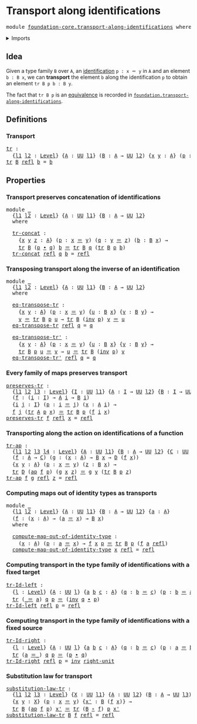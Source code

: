 # Transport along identifications

<pre class="Agda"><a id="44" class="Keyword">module</a> <a id="51" href="foundation-core.transport-along-identifications.html" class="Module">foundation-core.transport-along-identifications</a> <a id="99" class="Keyword">where</a>
</pre>
<details><summary>Imports</summary>

<pre class="Agda"><a id="155" class="Keyword">open</a> <a id="160" class="Keyword">import</a> <a id="167" href="foundation.action-on-identifications-functions.html" class="Module">foundation.action-on-identifications-functions</a>
<a id="214" class="Keyword">open</a> <a id="219" class="Keyword">import</a> <a id="226" href="foundation.universe-levels.html" class="Module">foundation.universe-levels</a>

<a id="254" class="Keyword">open</a> <a id="259" class="Keyword">import</a> <a id="266" href="foundation-core.function-types.html" class="Module">foundation-core.function-types</a>
<a id="297" class="Keyword">open</a> <a id="302" class="Keyword">import</a> <a id="309" href="foundation-core.identity-types.html" class="Module">foundation-core.identity-types</a>
</pre>
</details>

## Idea

Given a type family `B` over `A`, an
[identification](foundation-core.identity-types.md) `p : x ＝ y` in `A` and an
element `b : B x`, we can **transport** the element `b` along the identification
`p` to obtain an element `tr B p b : B y`.

The fact that `tr B p` is an [equivalence](foundation-core.equivalences.md) is
recorded in
[`foundation.transport-along-identifications`](foundation.transport-along-identifications.md).

## Definitions

### Transport

<pre class="Agda"><a id="tr"></a><a id="832" href="foundation-core.transport-along-identifications.html#832" class="Function">tr</a> <a id="835" class="Symbol">:</a>
  <a id="839" class="Symbol">{</a><a id="840" href="foundation-core.transport-along-identifications.html#840" class="Bound">l1</a> <a id="843" href="foundation-core.transport-along-identifications.html#843" class="Bound">l2</a> <a id="846" class="Symbol">:</a> <a id="848" href="Agda.Primitive.html#742" class="Postulate">Level</a><a id="853" class="Symbol">}</a> <a id="855" class="Symbol">{</a><a id="856" href="foundation-core.transport-along-identifications.html#856" class="Bound">A</a> <a id="858" class="Symbol">:</a> <a id="860" href="Agda.Primitive.html#388" class="Primitive">UU</a> <a id="863" href="foundation-core.transport-along-identifications.html#840" class="Bound">l1</a><a id="865" class="Symbol">}</a> <a id="867" class="Symbol">(</a><a id="868" href="foundation-core.transport-along-identifications.html#868" class="Bound">B</a> <a id="870" class="Symbol">:</a> <a id="872" href="foundation-core.transport-along-identifications.html#856" class="Bound">A</a> <a id="874" class="Symbol">→</a> <a id="876" href="Agda.Primitive.html#388" class="Primitive">UU</a> <a id="879" href="foundation-core.transport-along-identifications.html#843" class="Bound">l2</a><a id="881" class="Symbol">)</a> <a id="883" class="Symbol">{</a><a id="884" href="foundation-core.transport-along-identifications.html#884" class="Bound">x</a> <a id="886" href="foundation-core.transport-along-identifications.html#886" class="Bound">y</a> <a id="888" class="Symbol">:</a> <a id="890" href="foundation-core.transport-along-identifications.html#856" class="Bound">A</a><a id="891" class="Symbol">}</a> <a id="893" class="Symbol">(</a><a id="894" href="foundation-core.transport-along-identifications.html#894" class="Bound">p</a> <a id="896" class="Symbol">:</a> <a id="898" href="foundation-core.transport-along-identifications.html#884" class="Bound">x</a> <a id="900" href="foundation-core.identity-types.html#2713" class="Function Operator">＝</a> <a id="902" href="foundation-core.transport-along-identifications.html#886" class="Bound">y</a><a id="903" class="Symbol">)</a> <a id="905" class="Symbol">→</a> <a id="907" href="foundation-core.transport-along-identifications.html#868" class="Bound">B</a> <a id="909" href="foundation-core.transport-along-identifications.html#884" class="Bound">x</a> <a id="911" class="Symbol">→</a> <a id="913" href="foundation-core.transport-along-identifications.html#868" class="Bound">B</a> <a id="915" href="foundation-core.transport-along-identifications.html#886" class="Bound">y</a>
<a id="917" href="foundation-core.transport-along-identifications.html#832" class="Function">tr</a> <a id="920" href="foundation-core.transport-along-identifications.html#920" class="Bound">B</a> <a id="922" href="foundation-core.identity-types.html#2682" class="InductiveConstructor">refl</a> <a id="927" href="foundation-core.transport-along-identifications.html#927" class="Bound">b</a> <a id="929" class="Symbol">=</a> <a id="931" href="foundation-core.transport-along-identifications.html#927" class="Bound">b</a>
</pre>
## Properties

### Transport preserves concatenation of identifications

<pre class="Agda"><a id="1019" class="Keyword">module</a> <a id="1026" href="foundation-core.transport-along-identifications.html#1026" class="Module">_</a>
  <a id="1030" class="Symbol">{</a><a id="1031" href="foundation-core.transport-along-identifications.html#1031" class="Bound">l1</a> <a id="1034" href="foundation-core.transport-along-identifications.html#1034" class="Bound">l2</a> <a id="1037" class="Symbol">:</a> <a id="1039" href="Agda.Primitive.html#742" class="Postulate">Level</a><a id="1044" class="Symbol">}</a> <a id="1046" class="Symbol">{</a><a id="1047" href="foundation-core.transport-along-identifications.html#1047" class="Bound">A</a> <a id="1049" class="Symbol">:</a> <a id="1051" href="Agda.Primitive.html#388" class="Primitive">UU</a> <a id="1054" href="foundation-core.transport-along-identifications.html#1031" class="Bound">l1</a><a id="1056" class="Symbol">}</a> <a id="1058" class="Symbol">{</a><a id="1059" href="foundation-core.transport-along-identifications.html#1059" class="Bound">B</a> <a id="1061" class="Symbol">:</a> <a id="1063" href="foundation-core.transport-along-identifications.html#1047" class="Bound">A</a> <a id="1065" class="Symbol">→</a> <a id="1067" href="Agda.Primitive.html#388" class="Primitive">UU</a> <a id="1070" href="foundation-core.transport-along-identifications.html#1034" class="Bound">l2</a><a id="1072" class="Symbol">}</a>
  <a id="1076" class="Keyword">where</a>

  <a id="1085" href="foundation-core.transport-along-identifications.html#1085" class="Function">tr-concat</a> <a id="1095" class="Symbol">:</a>
    <a id="1101" class="Symbol">{</a><a id="1102" href="foundation-core.transport-along-identifications.html#1102" class="Bound">x</a> <a id="1104" href="foundation-core.transport-along-identifications.html#1104" class="Bound">y</a> <a id="1106" href="foundation-core.transport-along-identifications.html#1106" class="Bound">z</a> <a id="1108" class="Symbol">:</a> <a id="1110" href="foundation-core.transport-along-identifications.html#1047" class="Bound">A</a><a id="1111" class="Symbol">}</a> <a id="1113" class="Symbol">(</a><a id="1114" href="foundation-core.transport-along-identifications.html#1114" class="Bound">p</a> <a id="1116" class="Symbol">:</a> <a id="1118" href="foundation-core.transport-along-identifications.html#1102" class="Bound">x</a> <a id="1120" href="foundation-core.identity-types.html#2713" class="Function Operator">＝</a> <a id="1122" href="foundation-core.transport-along-identifications.html#1104" class="Bound">y</a><a id="1123" class="Symbol">)</a> <a id="1125" class="Symbol">(</a><a id="1126" href="foundation-core.transport-along-identifications.html#1126" class="Bound">q</a> <a id="1128" class="Symbol">:</a> <a id="1130" href="foundation-core.transport-along-identifications.html#1104" class="Bound">y</a> <a id="1132" href="foundation-core.identity-types.html#2713" class="Function Operator">＝</a> <a id="1134" href="foundation-core.transport-along-identifications.html#1106" class="Bound">z</a><a id="1135" class="Symbol">)</a> <a id="1137" class="Symbol">(</a><a id="1138" href="foundation-core.transport-along-identifications.html#1138" class="Bound">b</a> <a id="1140" class="Symbol">:</a> <a id="1142" href="foundation-core.transport-along-identifications.html#1059" class="Bound">B</a> <a id="1144" href="foundation-core.transport-along-identifications.html#1102" class="Bound">x</a><a id="1145" class="Symbol">)</a> <a id="1147" class="Symbol">→</a>
    <a id="1153" href="foundation-core.transport-along-identifications.html#832" class="Function">tr</a> <a id="1156" href="foundation-core.transport-along-identifications.html#1059" class="Bound">B</a> <a id="1158" class="Symbol">(</a><a id="1159" href="foundation-core.transport-along-identifications.html#1114" class="Bound">p</a> <a id="1161" href="foundation-core.identity-types.html#5864" class="Function Operator">∙</a> <a id="1163" href="foundation-core.transport-along-identifications.html#1126" class="Bound">q</a><a id="1164" class="Symbol">)</a> <a id="1166" href="foundation-core.transport-along-identifications.html#1138" class="Bound">b</a> <a id="1168" href="foundation-core.identity-types.html#2713" class="Function Operator">＝</a> <a id="1170" href="foundation-core.transport-along-identifications.html#832" class="Function">tr</a> <a id="1173" href="foundation-core.transport-along-identifications.html#1059" class="Bound">B</a> <a id="1175" href="foundation-core.transport-along-identifications.html#1126" class="Bound">q</a> <a id="1177" class="Symbol">(</a><a id="1178" href="foundation-core.transport-along-identifications.html#832" class="Function">tr</a> <a id="1181" href="foundation-core.transport-along-identifications.html#1059" class="Bound">B</a> <a id="1183" href="foundation-core.transport-along-identifications.html#1114" class="Bound">p</a> <a id="1185" href="foundation-core.transport-along-identifications.html#1138" class="Bound">b</a><a id="1186" class="Symbol">)</a>
  <a id="1190" href="foundation-core.transport-along-identifications.html#1085" class="Function">tr-concat</a> <a id="1200" href="foundation-core.identity-types.html#2682" class="InductiveConstructor">refl</a> <a id="1205" href="foundation-core.transport-along-identifications.html#1205" class="Bound">q</a> <a id="1207" href="foundation-core.transport-along-identifications.html#1207" class="Bound">b</a> <a id="1209" class="Symbol">=</a> <a id="1211" href="foundation-core.identity-types.html#2682" class="InductiveConstructor">refl</a>
</pre>
### Transposing transport along the inverse of an identification

<pre class="Agda"><a id="1295" class="Keyword">module</a> <a id="1302" href="foundation-core.transport-along-identifications.html#1302" class="Module">_</a>
  <a id="1306" class="Symbol">{</a><a id="1307" href="foundation-core.transport-along-identifications.html#1307" class="Bound">l1</a> <a id="1310" href="foundation-core.transport-along-identifications.html#1310" class="Bound">l2</a> <a id="1313" class="Symbol">:</a> <a id="1315" href="Agda.Primitive.html#742" class="Postulate">Level</a><a id="1320" class="Symbol">}</a> <a id="1322" class="Symbol">{</a><a id="1323" href="foundation-core.transport-along-identifications.html#1323" class="Bound">A</a> <a id="1325" class="Symbol">:</a> <a id="1327" href="Agda.Primitive.html#388" class="Primitive">UU</a> <a id="1330" href="foundation-core.transport-along-identifications.html#1307" class="Bound">l1</a><a id="1332" class="Symbol">}</a> <a id="1334" class="Symbol">{</a><a id="1335" href="foundation-core.transport-along-identifications.html#1335" class="Bound">B</a> <a id="1337" class="Symbol">:</a> <a id="1339" href="foundation-core.transport-along-identifications.html#1323" class="Bound">A</a> <a id="1341" class="Symbol">→</a> <a id="1343" href="Agda.Primitive.html#388" class="Primitive">UU</a> <a id="1346" href="foundation-core.transport-along-identifications.html#1310" class="Bound">l2</a><a id="1348" class="Symbol">}</a>
  <a id="1352" class="Keyword">where</a>

  <a id="1361" href="foundation-core.transport-along-identifications.html#1361" class="Function">eq-transpose-tr</a> <a id="1377" class="Symbol">:</a>
    <a id="1383" class="Symbol">{</a><a id="1384" href="foundation-core.transport-along-identifications.html#1384" class="Bound">x</a> <a id="1386" href="foundation-core.transport-along-identifications.html#1386" class="Bound">y</a> <a id="1388" class="Symbol">:</a> <a id="1390" href="foundation-core.transport-along-identifications.html#1323" class="Bound">A</a><a id="1391" class="Symbol">}</a> <a id="1393" class="Symbol">(</a><a id="1394" href="foundation-core.transport-along-identifications.html#1394" class="Bound">p</a> <a id="1396" class="Symbol">:</a> <a id="1398" href="foundation-core.transport-along-identifications.html#1384" class="Bound">x</a> <a id="1400" href="foundation-core.identity-types.html#2713" class="Function Operator">＝</a> <a id="1402" href="foundation-core.transport-along-identifications.html#1386" class="Bound">y</a><a id="1403" class="Symbol">)</a> <a id="1405" class="Symbol">{</a><a id="1406" href="foundation-core.transport-along-identifications.html#1406" class="Bound">u</a> <a id="1408" class="Symbol">:</a> <a id="1410" href="foundation-core.transport-along-identifications.html#1335" class="Bound">B</a> <a id="1412" href="foundation-core.transport-along-identifications.html#1384" class="Bound">x</a><a id="1413" class="Symbol">}</a> <a id="1415" class="Symbol">{</a><a id="1416" href="foundation-core.transport-along-identifications.html#1416" class="Bound">v</a> <a id="1418" class="Symbol">:</a> <a id="1420" href="foundation-core.transport-along-identifications.html#1335" class="Bound">B</a> <a id="1422" href="foundation-core.transport-along-identifications.html#1386" class="Bound">y</a><a id="1423" class="Symbol">}</a> <a id="1425" class="Symbol">→</a>
    <a id="1431" href="foundation-core.transport-along-identifications.html#1416" class="Bound">v</a> <a id="1433" href="foundation-core.identity-types.html#2713" class="Function Operator">＝</a> <a id="1435" href="foundation-core.transport-along-identifications.html#832" class="Function">tr</a> <a id="1438" href="foundation-core.transport-along-identifications.html#1335" class="Bound">B</a> <a id="1440" href="foundation-core.transport-along-identifications.html#1394" class="Bound">p</a> <a id="1442" href="foundation-core.transport-along-identifications.html#1406" class="Bound">u</a> <a id="1444" class="Symbol">→</a> <a id="1446" href="foundation-core.transport-along-identifications.html#832" class="Function">tr</a> <a id="1449" href="foundation-core.transport-along-identifications.html#1335" class="Bound">B</a> <a id="1451" class="Symbol">(</a><a id="1452" href="foundation-core.identity-types.html#6168" class="Function">inv</a> <a id="1456" href="foundation-core.transport-along-identifications.html#1394" class="Bound">p</a><a id="1457" class="Symbol">)</a> <a id="1459" href="foundation-core.transport-along-identifications.html#1416" class="Bound">v</a> <a id="1461" href="foundation-core.identity-types.html#2713" class="Function Operator">＝</a> <a id="1463" href="foundation-core.transport-along-identifications.html#1406" class="Bound">u</a>
  <a id="1467" href="foundation-core.transport-along-identifications.html#1361" class="Function">eq-transpose-tr</a> <a id="1483" href="foundation-core.identity-types.html#2682" class="InductiveConstructor">refl</a> <a id="1488" href="foundation-core.transport-along-identifications.html#1488" class="Bound">q</a> <a id="1490" class="Symbol">=</a> <a id="1492" href="foundation-core.transport-along-identifications.html#1488" class="Bound">q</a>

  <a id="1497" href="foundation-core.transport-along-identifications.html#1497" class="Function">eq-transpose-tr&#39;</a> <a id="1514" class="Symbol">:</a>
    <a id="1520" class="Symbol">{</a><a id="1521" href="foundation-core.transport-along-identifications.html#1521" class="Bound">x</a> <a id="1523" href="foundation-core.transport-along-identifications.html#1523" class="Bound">y</a> <a id="1525" class="Symbol">:</a> <a id="1527" href="foundation-core.transport-along-identifications.html#1323" class="Bound">A</a><a id="1528" class="Symbol">}</a> <a id="1530" class="Symbol">(</a><a id="1531" href="foundation-core.transport-along-identifications.html#1531" class="Bound">p</a> <a id="1533" class="Symbol">:</a> <a id="1535" href="foundation-core.transport-along-identifications.html#1521" class="Bound">x</a> <a id="1537" href="foundation-core.identity-types.html#2713" class="Function Operator">＝</a> <a id="1539" href="foundation-core.transport-along-identifications.html#1523" class="Bound">y</a><a id="1540" class="Symbol">)</a> <a id="1542" class="Symbol">{</a><a id="1543" href="foundation-core.transport-along-identifications.html#1543" class="Bound">u</a> <a id="1545" class="Symbol">:</a> <a id="1547" href="foundation-core.transport-along-identifications.html#1335" class="Bound">B</a> <a id="1549" href="foundation-core.transport-along-identifications.html#1521" class="Bound">x</a><a id="1550" class="Symbol">}</a> <a id="1552" class="Symbol">{</a><a id="1553" href="foundation-core.transport-along-identifications.html#1553" class="Bound">v</a> <a id="1555" class="Symbol">:</a> <a id="1557" href="foundation-core.transport-along-identifications.html#1335" class="Bound">B</a> <a id="1559" href="foundation-core.transport-along-identifications.html#1523" class="Bound">y</a><a id="1560" class="Symbol">}</a> <a id="1562" class="Symbol">→</a>
    <a id="1568" href="foundation-core.transport-along-identifications.html#832" class="Function">tr</a> <a id="1571" href="foundation-core.transport-along-identifications.html#1335" class="Bound">B</a> <a id="1573" href="foundation-core.transport-along-identifications.html#1531" class="Bound">p</a> <a id="1575" href="foundation-core.transport-along-identifications.html#1543" class="Bound">u</a> <a id="1577" href="foundation-core.identity-types.html#2713" class="Function Operator">＝</a> <a id="1579" href="foundation-core.transport-along-identifications.html#1553" class="Bound">v</a> <a id="1581" class="Symbol">→</a> <a id="1583" href="foundation-core.transport-along-identifications.html#1543" class="Bound">u</a> <a id="1585" href="foundation-core.identity-types.html#2713" class="Function Operator">＝</a> <a id="1587" href="foundation-core.transport-along-identifications.html#832" class="Function">tr</a> <a id="1590" href="foundation-core.transport-along-identifications.html#1335" class="Bound">B</a> <a id="1592" class="Symbol">(</a><a id="1593" href="foundation-core.identity-types.html#6168" class="Function">inv</a> <a id="1597" href="foundation-core.transport-along-identifications.html#1531" class="Bound">p</a><a id="1598" class="Symbol">)</a> <a id="1600" href="foundation-core.transport-along-identifications.html#1553" class="Bound">v</a>
  <a id="1604" href="foundation-core.transport-along-identifications.html#1497" class="Function">eq-transpose-tr&#39;</a> <a id="1621" href="foundation-core.identity-types.html#2682" class="InductiveConstructor">refl</a> <a id="1626" href="foundation-core.transport-along-identifications.html#1626" class="Bound">q</a> <a id="1628" class="Symbol">=</a> <a id="1630" href="foundation-core.transport-along-identifications.html#1626" class="Bound">q</a>
</pre>
### Every family of maps preserves transport

<pre class="Agda"><a id="preserves-tr"></a><a id="1691" href="foundation-core.transport-along-identifications.html#1691" class="Function">preserves-tr</a> <a id="1704" class="Symbol">:</a>
  <a id="1708" class="Symbol">{</a><a id="1709" href="foundation-core.transport-along-identifications.html#1709" class="Bound">l1</a> <a id="1712" href="foundation-core.transport-along-identifications.html#1712" class="Bound">l2</a> <a id="1715" href="foundation-core.transport-along-identifications.html#1715" class="Bound">l3</a> <a id="1718" class="Symbol">:</a> <a id="1720" href="Agda.Primitive.html#742" class="Postulate">Level</a><a id="1725" class="Symbol">}</a> <a id="1727" class="Symbol">{</a><a id="1728" href="foundation-core.transport-along-identifications.html#1728" class="Bound">I</a> <a id="1730" class="Symbol">:</a> <a id="1732" href="Agda.Primitive.html#388" class="Primitive">UU</a> <a id="1735" href="foundation-core.transport-along-identifications.html#1709" class="Bound">l1</a><a id="1737" class="Symbol">}</a> <a id="1739" class="Symbol">{</a><a id="1740" href="foundation-core.transport-along-identifications.html#1740" class="Bound">A</a> <a id="1742" class="Symbol">:</a> <a id="1744" href="foundation-core.transport-along-identifications.html#1728" class="Bound">I</a> <a id="1746" class="Symbol">→</a> <a id="1748" href="Agda.Primitive.html#388" class="Primitive">UU</a> <a id="1751" href="foundation-core.transport-along-identifications.html#1712" class="Bound">l2</a><a id="1753" class="Symbol">}</a> <a id="1755" class="Symbol">{</a><a id="1756" href="foundation-core.transport-along-identifications.html#1756" class="Bound">B</a> <a id="1758" class="Symbol">:</a> <a id="1760" href="foundation-core.transport-along-identifications.html#1728" class="Bound">I</a> <a id="1762" class="Symbol">→</a> <a id="1764" href="Agda.Primitive.html#388" class="Primitive">UU</a> <a id="1767" href="foundation-core.transport-along-identifications.html#1715" class="Bound">l3</a><a id="1769" class="Symbol">}</a>
  <a id="1773" class="Symbol">(</a><a id="1774" href="foundation-core.transport-along-identifications.html#1774" class="Bound">f</a> <a id="1776" class="Symbol">:</a> <a id="1778" class="Symbol">(</a><a id="1779" href="foundation-core.transport-along-identifications.html#1779" class="Bound">i</a> <a id="1781" class="Symbol">:</a> <a id="1783" href="foundation-core.transport-along-identifications.html#1728" class="Bound">I</a><a id="1784" class="Symbol">)</a> <a id="1786" class="Symbol">→</a> <a id="1788" href="foundation-core.transport-along-identifications.html#1740" class="Bound">A</a> <a id="1790" href="foundation-core.transport-along-identifications.html#1779" class="Bound">i</a> <a id="1792" class="Symbol">→</a> <a id="1794" href="foundation-core.transport-along-identifications.html#1756" class="Bound">B</a> <a id="1796" href="foundation-core.transport-along-identifications.html#1779" class="Bound">i</a><a id="1797" class="Symbol">)</a>
  <a id="1801" class="Symbol">{</a><a id="1802" href="foundation-core.transport-along-identifications.html#1802" class="Bound">i</a> <a id="1804" href="foundation-core.transport-along-identifications.html#1804" class="Bound">j</a> <a id="1806" class="Symbol">:</a> <a id="1808" href="foundation-core.transport-along-identifications.html#1728" class="Bound">I</a><a id="1809" class="Symbol">}</a> <a id="1811" class="Symbol">(</a><a id="1812" href="foundation-core.transport-along-identifications.html#1812" class="Bound">p</a> <a id="1814" class="Symbol">:</a> <a id="1816" href="foundation-core.transport-along-identifications.html#1802" class="Bound">i</a> <a id="1818" href="foundation-core.identity-types.html#2713" class="Function Operator">＝</a> <a id="1820" href="foundation-core.transport-along-identifications.html#1804" class="Bound">j</a><a id="1821" class="Symbol">)</a> <a id="1823" class="Symbol">(</a><a id="1824" href="foundation-core.transport-along-identifications.html#1824" class="Bound">x</a> <a id="1826" class="Symbol">:</a> <a id="1828" href="foundation-core.transport-along-identifications.html#1740" class="Bound">A</a> <a id="1830" href="foundation-core.transport-along-identifications.html#1802" class="Bound">i</a><a id="1831" class="Symbol">)</a> <a id="1833" class="Symbol">→</a>
  <a id="1837" href="foundation-core.transport-along-identifications.html#1774" class="Bound">f</a> <a id="1839" href="foundation-core.transport-along-identifications.html#1804" class="Bound">j</a> <a id="1841" class="Symbol">(</a><a id="1842" href="foundation-core.transport-along-identifications.html#832" class="Function">tr</a> <a id="1845" href="foundation-core.transport-along-identifications.html#1740" class="Bound">A</a> <a id="1847" href="foundation-core.transport-along-identifications.html#1812" class="Bound">p</a> <a id="1849" href="foundation-core.transport-along-identifications.html#1824" class="Bound">x</a><a id="1850" class="Symbol">)</a> <a id="1852" href="foundation-core.identity-types.html#2713" class="Function Operator">＝</a> <a id="1854" href="foundation-core.transport-along-identifications.html#832" class="Function">tr</a> <a id="1857" href="foundation-core.transport-along-identifications.html#1756" class="Bound">B</a> <a id="1859" href="foundation-core.transport-along-identifications.html#1812" class="Bound">p</a> <a id="1861" class="Symbol">(</a><a id="1862" href="foundation-core.transport-along-identifications.html#1774" class="Bound">f</a> <a id="1864" href="foundation-core.transport-along-identifications.html#1802" class="Bound">i</a> <a id="1866" href="foundation-core.transport-along-identifications.html#1824" class="Bound">x</a><a id="1867" class="Symbol">)</a>
<a id="1869" href="foundation-core.transport-along-identifications.html#1691" class="Function">preserves-tr</a> <a id="1882" href="foundation-core.transport-along-identifications.html#1882" class="Bound">f</a> <a id="1884" href="foundation-core.identity-types.html#2682" class="InductiveConstructor">refl</a> <a id="1889" href="foundation-core.transport-along-identifications.html#1889" class="Bound">x</a> <a id="1891" class="Symbol">=</a> <a id="1893" href="foundation-core.identity-types.html#2682" class="InductiveConstructor">refl</a>
</pre>
### Transporting along the action on identifications of a function

<pre class="Agda"><a id="tr-ap"></a><a id="1979" href="foundation-core.transport-along-identifications.html#1979" class="Function">tr-ap</a> <a id="1985" class="Symbol">:</a>
  <a id="1989" class="Symbol">{</a><a id="1990" href="foundation-core.transport-along-identifications.html#1990" class="Bound">l1</a> <a id="1993" href="foundation-core.transport-along-identifications.html#1993" class="Bound">l2</a> <a id="1996" href="foundation-core.transport-along-identifications.html#1996" class="Bound">l3</a> <a id="1999" href="foundation-core.transport-along-identifications.html#1999" class="Bound">l4</a> <a id="2002" class="Symbol">:</a> <a id="2004" href="Agda.Primitive.html#742" class="Postulate">Level</a><a id="2009" class="Symbol">}</a> <a id="2011" class="Symbol">{</a><a id="2012" href="foundation-core.transport-along-identifications.html#2012" class="Bound">A</a> <a id="2014" class="Symbol">:</a> <a id="2016" href="Agda.Primitive.html#388" class="Primitive">UU</a> <a id="2019" href="foundation-core.transport-along-identifications.html#1990" class="Bound">l1</a><a id="2021" class="Symbol">}</a> <a id="2023" class="Symbol">{</a><a id="2024" href="foundation-core.transport-along-identifications.html#2024" class="Bound">B</a> <a id="2026" class="Symbol">:</a> <a id="2028" href="foundation-core.transport-along-identifications.html#2012" class="Bound">A</a> <a id="2030" class="Symbol">→</a> <a id="2032" href="Agda.Primitive.html#388" class="Primitive">UU</a> <a id="2035" href="foundation-core.transport-along-identifications.html#1993" class="Bound">l2</a><a id="2037" class="Symbol">}</a> <a id="2039" class="Symbol">{</a><a id="2040" href="foundation-core.transport-along-identifications.html#2040" class="Bound">C</a> <a id="2042" class="Symbol">:</a> <a id="2044" href="Agda.Primitive.html#388" class="Primitive">UU</a> <a id="2047" href="foundation-core.transport-along-identifications.html#1996" class="Bound">l3</a><a id="2049" class="Symbol">}</a> <a id="2051" class="Symbol">{</a><a id="2052" href="foundation-core.transport-along-identifications.html#2052" class="Bound">D</a> <a id="2054" class="Symbol">:</a> <a id="2056" href="foundation-core.transport-along-identifications.html#2040" class="Bound">C</a> <a id="2058" class="Symbol">→</a> <a id="2060" href="Agda.Primitive.html#388" class="Primitive">UU</a> <a id="2063" href="foundation-core.transport-along-identifications.html#1999" class="Bound">l4</a><a id="2065" class="Symbol">}</a>
  <a id="2069" class="Symbol">(</a><a id="2070" href="foundation-core.transport-along-identifications.html#2070" class="Bound">f</a> <a id="2072" class="Symbol">:</a> <a id="2074" href="foundation-core.transport-along-identifications.html#2012" class="Bound">A</a> <a id="2076" class="Symbol">→</a> <a id="2078" href="foundation-core.transport-along-identifications.html#2040" class="Bound">C</a><a id="2079" class="Symbol">)</a> <a id="2081" class="Symbol">(</a><a id="2082" href="foundation-core.transport-along-identifications.html#2082" class="Bound">g</a> <a id="2084" class="Symbol">:</a> <a id="2086" class="Symbol">(</a><a id="2087" href="foundation-core.transport-along-identifications.html#2087" class="Bound">x</a> <a id="2089" class="Symbol">:</a> <a id="2091" href="foundation-core.transport-along-identifications.html#2012" class="Bound">A</a><a id="2092" class="Symbol">)</a> <a id="2094" class="Symbol">→</a> <a id="2096" href="foundation-core.transport-along-identifications.html#2024" class="Bound">B</a> <a id="2098" href="foundation-core.transport-along-identifications.html#2087" class="Bound">x</a> <a id="2100" class="Symbol">→</a> <a id="2102" href="foundation-core.transport-along-identifications.html#2052" class="Bound">D</a> <a id="2104" class="Symbol">(</a><a id="2105" href="foundation-core.transport-along-identifications.html#2070" class="Bound">f</a> <a id="2107" href="foundation-core.transport-along-identifications.html#2087" class="Bound">x</a><a id="2108" class="Symbol">))</a>
  <a id="2113" class="Symbol">{</a><a id="2114" href="foundation-core.transport-along-identifications.html#2114" class="Bound">x</a> <a id="2116" href="foundation-core.transport-along-identifications.html#2116" class="Bound">y</a> <a id="2118" class="Symbol">:</a> <a id="2120" href="foundation-core.transport-along-identifications.html#2012" class="Bound">A</a><a id="2121" class="Symbol">}</a> <a id="2123" class="Symbol">(</a><a id="2124" href="foundation-core.transport-along-identifications.html#2124" class="Bound">p</a> <a id="2126" class="Symbol">:</a> <a id="2128" href="foundation-core.transport-along-identifications.html#2114" class="Bound">x</a> <a id="2130" href="foundation-core.identity-types.html#2713" class="Function Operator">＝</a> <a id="2132" href="foundation-core.transport-along-identifications.html#2116" class="Bound">y</a><a id="2133" class="Symbol">)</a> <a id="2135" class="Symbol">(</a><a id="2136" href="foundation-core.transport-along-identifications.html#2136" class="Bound">z</a> <a id="2138" class="Symbol">:</a> <a id="2140" href="foundation-core.transport-along-identifications.html#2024" class="Bound">B</a> <a id="2142" href="foundation-core.transport-along-identifications.html#2114" class="Bound">x</a><a id="2143" class="Symbol">)</a> <a id="2145" class="Symbol">→</a>
  <a id="2149" href="foundation-core.transport-along-identifications.html#832" class="Function">tr</a> <a id="2152" href="foundation-core.transport-along-identifications.html#2052" class="Bound">D</a> <a id="2154" class="Symbol">(</a><a id="2155" href="foundation.action-on-identifications-functions.html#730" class="Function">ap</a> <a id="2158" href="foundation-core.transport-along-identifications.html#2070" class="Bound">f</a> <a id="2160" href="foundation-core.transport-along-identifications.html#2124" class="Bound">p</a><a id="2161" class="Symbol">)</a> <a id="2163" class="Symbol">(</a><a id="2164" href="foundation-core.transport-along-identifications.html#2082" class="Bound">g</a> <a id="2166" href="foundation-core.transport-along-identifications.html#2114" class="Bound">x</a> <a id="2168" href="foundation-core.transport-along-identifications.html#2136" class="Bound">z</a><a id="2169" class="Symbol">)</a> <a id="2171" href="foundation-core.identity-types.html#2713" class="Function Operator">＝</a> <a id="2173" href="foundation-core.transport-along-identifications.html#2082" class="Bound">g</a> <a id="2175" href="foundation-core.transport-along-identifications.html#2116" class="Bound">y</a> <a id="2177" class="Symbol">(</a><a id="2178" href="foundation-core.transport-along-identifications.html#832" class="Function">tr</a> <a id="2181" href="foundation-core.transport-along-identifications.html#2024" class="Bound">B</a> <a id="2183" href="foundation-core.transport-along-identifications.html#2124" class="Bound">p</a> <a id="2185" href="foundation-core.transport-along-identifications.html#2136" class="Bound">z</a><a id="2186" class="Symbol">)</a>
<a id="2188" href="foundation-core.transport-along-identifications.html#1979" class="Function">tr-ap</a> <a id="2194" href="foundation-core.transport-along-identifications.html#2194" class="Bound">f</a> <a id="2196" href="foundation-core.transport-along-identifications.html#2196" class="Bound">g</a> <a id="2198" href="foundation-core.identity-types.html#2682" class="InductiveConstructor">refl</a> <a id="2203" href="foundation-core.transport-along-identifications.html#2203" class="Bound">z</a> <a id="2205" class="Symbol">=</a> <a id="2207" href="foundation-core.identity-types.html#2682" class="InductiveConstructor">refl</a>
</pre>
### Computing maps out of identity types as transports

<pre class="Agda"><a id="2281" class="Keyword">module</a> <a id="2288" href="foundation-core.transport-along-identifications.html#2288" class="Module">_</a>
  <a id="2292" class="Symbol">{</a><a id="2293" href="foundation-core.transport-along-identifications.html#2293" class="Bound">l1</a> <a id="2296" href="foundation-core.transport-along-identifications.html#2296" class="Bound">l2</a> <a id="2299" class="Symbol">:</a> <a id="2301" href="Agda.Primitive.html#742" class="Postulate">Level</a><a id="2306" class="Symbol">}</a> <a id="2308" class="Symbol">{</a><a id="2309" href="foundation-core.transport-along-identifications.html#2309" class="Bound">A</a> <a id="2311" class="Symbol">:</a> <a id="2313" href="Agda.Primitive.html#388" class="Primitive">UU</a> <a id="2316" href="foundation-core.transport-along-identifications.html#2293" class="Bound">l1</a><a id="2318" class="Symbol">}</a> <a id="2320" class="Symbol">{</a><a id="2321" href="foundation-core.transport-along-identifications.html#2321" class="Bound">B</a> <a id="2323" class="Symbol">:</a> <a id="2325" href="foundation-core.transport-along-identifications.html#2309" class="Bound">A</a> <a id="2327" class="Symbol">→</a> <a id="2329" href="Agda.Primitive.html#388" class="Primitive">UU</a> <a id="2332" href="foundation-core.transport-along-identifications.html#2296" class="Bound">l2</a><a id="2334" class="Symbol">}</a> <a id="2336" class="Symbol">{</a><a id="2337" href="foundation-core.transport-along-identifications.html#2337" class="Bound">a</a> <a id="2339" class="Symbol">:</a> <a id="2341" href="foundation-core.transport-along-identifications.html#2309" class="Bound">A</a><a id="2342" class="Symbol">}</a>
  <a id="2346" class="Symbol">(</a><a id="2347" href="foundation-core.transport-along-identifications.html#2347" class="Bound">f</a> <a id="2349" class="Symbol">:</a> <a id="2351" class="Symbol">(</a><a id="2352" href="foundation-core.transport-along-identifications.html#2352" class="Bound">x</a> <a id="2354" class="Symbol">:</a> <a id="2356" href="foundation-core.transport-along-identifications.html#2309" class="Bound">A</a><a id="2357" class="Symbol">)</a> <a id="2359" class="Symbol">→</a> <a id="2361" class="Symbol">(</a><a id="2362" href="foundation-core.transport-along-identifications.html#2337" class="Bound">a</a> <a id="2364" href="foundation-core.identity-types.html#2713" class="Function Operator">＝</a> <a id="2366" href="foundation-core.transport-along-identifications.html#2352" class="Bound">x</a><a id="2367" class="Symbol">)</a> <a id="2369" class="Symbol">→</a> <a id="2371" href="foundation-core.transport-along-identifications.html#2321" class="Bound">B</a> <a id="2373" href="foundation-core.transport-along-identifications.html#2352" class="Bound">x</a><a id="2374" class="Symbol">)</a>
  <a id="2378" class="Keyword">where</a>

  <a id="2387" href="foundation-core.transport-along-identifications.html#2387" class="Function">compute-map-out-of-identity-type</a> <a id="2420" class="Symbol">:</a>
    <a id="2426" class="Symbol">(</a><a id="2427" href="foundation-core.transport-along-identifications.html#2427" class="Bound">x</a> <a id="2429" class="Symbol">:</a> <a id="2431" href="foundation-core.transport-along-identifications.html#2309" class="Bound">A</a><a id="2432" class="Symbol">)</a> <a id="2434" class="Symbol">(</a><a id="2435" href="foundation-core.transport-along-identifications.html#2435" class="Bound">p</a> <a id="2437" class="Symbol">:</a> <a id="2439" href="foundation-core.transport-along-identifications.html#2337" class="Bound">a</a> <a id="2441" href="foundation-core.identity-types.html#2713" class="Function Operator">＝</a> <a id="2443" href="foundation-core.transport-along-identifications.html#2427" class="Bound">x</a><a id="2444" class="Symbol">)</a> <a id="2446" class="Symbol">→</a> <a id="2448" href="foundation-core.transport-along-identifications.html#2347" class="Bound">f</a> <a id="2450" href="foundation-core.transport-along-identifications.html#2427" class="Bound">x</a> <a id="2452" href="foundation-core.transport-along-identifications.html#2435" class="Bound">p</a> <a id="2454" href="foundation-core.identity-types.html#2713" class="Function Operator">＝</a> <a id="2456" href="foundation-core.transport-along-identifications.html#832" class="Function">tr</a> <a id="2459" href="foundation-core.transport-along-identifications.html#2321" class="Bound">B</a> <a id="2461" href="foundation-core.transport-along-identifications.html#2435" class="Bound">p</a> <a id="2463" class="Symbol">(</a><a id="2464" href="foundation-core.transport-along-identifications.html#2347" class="Bound">f</a> <a id="2466" href="foundation-core.transport-along-identifications.html#2337" class="Bound">a</a> <a id="2468" href="foundation-core.identity-types.html#2682" class="InductiveConstructor">refl</a><a id="2472" class="Symbol">)</a>
  <a id="2476" href="foundation-core.transport-along-identifications.html#2387" class="Function">compute-map-out-of-identity-type</a> <a id="2509" href="foundation-core.transport-along-identifications.html#2509" class="Bound">x</a> <a id="2511" href="foundation-core.identity-types.html#2682" class="InductiveConstructor">refl</a> <a id="2516" class="Symbol">=</a> <a id="2518" href="foundation-core.identity-types.html#2682" class="InductiveConstructor">refl</a>
</pre>
### Computing transport in the type family of identifications with a fixed target

<pre class="Agda"><a id="tr-Id-left"></a><a id="2619" href="foundation-core.transport-along-identifications.html#2619" class="Function">tr-Id-left</a> <a id="2630" class="Symbol">:</a>
  <a id="2634" class="Symbol">{</a><a id="2635" href="foundation-core.transport-along-identifications.html#2635" class="Bound">l</a> <a id="2637" class="Symbol">:</a> <a id="2639" href="Agda.Primitive.html#742" class="Postulate">Level</a><a id="2644" class="Symbol">}</a> <a id="2646" class="Symbol">{</a><a id="2647" href="foundation-core.transport-along-identifications.html#2647" class="Bound">A</a> <a id="2649" class="Symbol">:</a> <a id="2651" href="Agda.Primitive.html#388" class="Primitive">UU</a> <a id="2654" href="foundation-core.transport-along-identifications.html#2635" class="Bound">l</a><a id="2655" class="Symbol">}</a> <a id="2657" class="Symbol">{</a><a id="2658" href="foundation-core.transport-along-identifications.html#2658" class="Bound">a</a> <a id="2660" href="foundation-core.transport-along-identifications.html#2660" class="Bound">b</a> <a id="2662" href="foundation-core.transport-along-identifications.html#2662" class="Bound">c</a> <a id="2664" class="Symbol">:</a> <a id="2666" href="foundation-core.transport-along-identifications.html#2647" class="Bound">A</a><a id="2667" class="Symbol">}</a> <a id="2669" class="Symbol">(</a><a id="2670" href="foundation-core.transport-along-identifications.html#2670" class="Bound">q</a> <a id="2672" class="Symbol">:</a> <a id="2674" href="foundation-core.transport-along-identifications.html#2660" class="Bound">b</a> <a id="2676" href="foundation-core.identity-types.html#2713" class="Function Operator">＝</a> <a id="2678" href="foundation-core.transport-along-identifications.html#2662" class="Bound">c</a><a id="2679" class="Symbol">)</a> <a id="2681" class="Symbol">(</a><a id="2682" href="foundation-core.transport-along-identifications.html#2682" class="Bound">p</a> <a id="2684" class="Symbol">:</a> <a id="2686" href="foundation-core.transport-along-identifications.html#2660" class="Bound">b</a> <a id="2688" href="foundation-core.identity-types.html#2713" class="Function Operator">＝</a> <a id="2690" href="foundation-core.transport-along-identifications.html#2658" class="Bound">a</a><a id="2691" class="Symbol">)</a> <a id="2693" class="Symbol">→</a>
  <a id="2697" href="foundation-core.transport-along-identifications.html#832" class="Function">tr</a> <a id="2700" class="Symbol">(</a><a id="2701" href="foundation-core.identity-types.html#2713" class="Function Operator">_＝</a> <a id="2704" href="foundation-core.transport-along-identifications.html#2658" class="Bound">a</a><a id="2705" class="Symbol">)</a> <a id="2707" href="foundation-core.transport-along-identifications.html#2670" class="Bound">q</a> <a id="2709" href="foundation-core.transport-along-identifications.html#2682" class="Bound">p</a> <a id="2711" href="foundation-core.identity-types.html#2713" class="Function Operator">＝</a> <a id="2713" class="Symbol">(</a><a id="2714" href="foundation-core.identity-types.html#6168" class="Function">inv</a> <a id="2718" href="foundation-core.transport-along-identifications.html#2670" class="Bound">q</a> <a id="2720" href="foundation-core.identity-types.html#5864" class="Function Operator">∙</a> <a id="2722" href="foundation-core.transport-along-identifications.html#2682" class="Bound">p</a><a id="2723" class="Symbol">)</a>
<a id="2725" href="foundation-core.transport-along-identifications.html#2619" class="Function">tr-Id-left</a> <a id="2736" href="foundation-core.identity-types.html#2682" class="InductiveConstructor">refl</a> <a id="2741" href="foundation-core.transport-along-identifications.html#2741" class="Bound">p</a> <a id="2743" class="Symbol">=</a> <a id="2745" href="foundation-core.identity-types.html#2682" class="InductiveConstructor">refl</a>
</pre>
### Computing transport in the type family of identifications with a fixed source

<pre class="Agda"><a id="tr-Id-right"></a><a id="2846" href="foundation-core.transport-along-identifications.html#2846" class="Function">tr-Id-right</a> <a id="2858" class="Symbol">:</a>
  <a id="2862" class="Symbol">{</a><a id="2863" href="foundation-core.transport-along-identifications.html#2863" class="Bound">l</a> <a id="2865" class="Symbol">:</a> <a id="2867" href="Agda.Primitive.html#742" class="Postulate">Level</a><a id="2872" class="Symbol">}</a> <a id="2874" class="Symbol">{</a><a id="2875" href="foundation-core.transport-along-identifications.html#2875" class="Bound">A</a> <a id="2877" class="Symbol">:</a> <a id="2879" href="Agda.Primitive.html#388" class="Primitive">UU</a> <a id="2882" href="foundation-core.transport-along-identifications.html#2863" class="Bound">l</a><a id="2883" class="Symbol">}</a> <a id="2885" class="Symbol">{</a><a id="2886" href="foundation-core.transport-along-identifications.html#2886" class="Bound">a</a> <a id="2888" href="foundation-core.transport-along-identifications.html#2888" class="Bound">b</a> <a id="2890" href="foundation-core.transport-along-identifications.html#2890" class="Bound">c</a> <a id="2892" class="Symbol">:</a> <a id="2894" href="foundation-core.transport-along-identifications.html#2875" class="Bound">A</a><a id="2895" class="Symbol">}</a> <a id="2897" class="Symbol">(</a><a id="2898" href="foundation-core.transport-along-identifications.html#2898" class="Bound">q</a> <a id="2900" class="Symbol">:</a> <a id="2902" href="foundation-core.transport-along-identifications.html#2888" class="Bound">b</a> <a id="2904" href="foundation-core.identity-types.html#2713" class="Function Operator">＝</a> <a id="2906" href="foundation-core.transport-along-identifications.html#2890" class="Bound">c</a><a id="2907" class="Symbol">)</a> <a id="2909" class="Symbol">(</a><a id="2910" href="foundation-core.transport-along-identifications.html#2910" class="Bound">p</a> <a id="2912" class="Symbol">:</a> <a id="2914" href="foundation-core.transport-along-identifications.html#2886" class="Bound">a</a> <a id="2916" href="foundation-core.identity-types.html#2713" class="Function Operator">＝</a> <a id="2918" href="foundation-core.transport-along-identifications.html#2888" class="Bound">b</a><a id="2919" class="Symbol">)</a> <a id="2921" class="Symbol">→</a>
  <a id="2925" href="foundation-core.transport-along-identifications.html#832" class="Function">tr</a> <a id="2928" class="Symbol">(</a><a id="2929" href="foundation-core.transport-along-identifications.html#2886" class="Bound">a</a> <a id="2931" href="foundation-core.identity-types.html#2713" class="Function Operator">＝_</a><a id="2933" class="Symbol">)</a> <a id="2935" href="foundation-core.transport-along-identifications.html#2898" class="Bound">q</a> <a id="2937" href="foundation-core.transport-along-identifications.html#2910" class="Bound">p</a> <a id="2939" href="foundation-core.identity-types.html#2713" class="Function Operator">＝</a> <a id="2941" class="Symbol">(</a><a id="2942" href="foundation-core.transport-along-identifications.html#2910" class="Bound">p</a> <a id="2944" href="foundation-core.identity-types.html#5864" class="Function Operator">∙</a> <a id="2946" href="foundation-core.transport-along-identifications.html#2898" class="Bound">q</a><a id="2947" class="Symbol">)</a>
<a id="2949" href="foundation-core.transport-along-identifications.html#2846" class="Function">tr-Id-right</a> <a id="2961" href="foundation-core.identity-types.html#2682" class="InductiveConstructor">refl</a> <a id="2966" href="foundation-core.transport-along-identifications.html#2966" class="Bound">p</a> <a id="2968" class="Symbol">=</a> <a id="2970" href="foundation-core.identity-types.html#6168" class="Function">inv</a> <a id="2974" href="foundation-core.identity-types.html#8258" class="Function">right-unit</a>
</pre>
### Substitution law for transport

<pre class="Agda"><a id="substitution-law-tr"></a><a id="3034" href="foundation-core.transport-along-identifications.html#3034" class="Function">substitution-law-tr</a> <a id="3054" class="Symbol">:</a>
  <a id="3058" class="Symbol">{</a><a id="3059" href="foundation-core.transport-along-identifications.html#3059" class="Bound">l1</a> <a id="3062" href="foundation-core.transport-along-identifications.html#3062" class="Bound">l2</a> <a id="3065" href="foundation-core.transport-along-identifications.html#3065" class="Bound">l3</a> <a id="3068" class="Symbol">:</a> <a id="3070" href="Agda.Primitive.html#742" class="Postulate">Level</a><a id="3075" class="Symbol">}</a> <a id="3077" class="Symbol">{</a><a id="3078" href="foundation-core.transport-along-identifications.html#3078" class="Bound">X</a> <a id="3080" class="Symbol">:</a> <a id="3082" href="Agda.Primitive.html#388" class="Primitive">UU</a> <a id="3085" href="foundation-core.transport-along-identifications.html#3059" class="Bound">l1</a><a id="3087" class="Symbol">}</a> <a id="3089" class="Symbol">{</a><a id="3090" href="foundation-core.transport-along-identifications.html#3090" class="Bound">A</a> <a id="3092" class="Symbol">:</a> <a id="3094" href="Agda.Primitive.html#388" class="Primitive">UU</a> <a id="3097" href="foundation-core.transport-along-identifications.html#3062" class="Bound">l2</a><a id="3099" class="Symbol">}</a> <a id="3101" class="Symbol">(</a><a id="3102" href="foundation-core.transport-along-identifications.html#3102" class="Bound">B</a> <a id="3104" class="Symbol">:</a> <a id="3106" href="foundation-core.transport-along-identifications.html#3090" class="Bound">A</a> <a id="3108" class="Symbol">→</a> <a id="3110" href="Agda.Primitive.html#388" class="Primitive">UU</a> <a id="3113" href="foundation-core.transport-along-identifications.html#3065" class="Bound">l3</a><a id="3115" class="Symbol">)</a> <a id="3117" class="Symbol">(</a><a id="3118" href="foundation-core.transport-along-identifications.html#3118" class="Bound">f</a> <a id="3120" class="Symbol">:</a> <a id="3122" href="foundation-core.transport-along-identifications.html#3078" class="Bound">X</a> <a id="3124" class="Symbol">→</a> <a id="3126" href="foundation-core.transport-along-identifications.html#3090" class="Bound">A</a><a id="3127" class="Symbol">)</a>
  <a id="3131" class="Symbol">{</a><a id="3132" href="foundation-core.transport-along-identifications.html#3132" class="Bound">x</a> <a id="3134" href="foundation-core.transport-along-identifications.html#3134" class="Bound">y</a> <a id="3136" class="Symbol">:</a> <a id="3138" href="foundation-core.transport-along-identifications.html#3078" class="Bound">X</a><a id="3139" class="Symbol">}</a> <a id="3141" class="Symbol">(</a><a id="3142" href="foundation-core.transport-along-identifications.html#3142" class="Bound">p</a> <a id="3144" class="Symbol">:</a> <a id="3146" href="foundation-core.transport-along-identifications.html#3132" class="Bound">x</a> <a id="3148" href="foundation-core.identity-types.html#2713" class="Function Operator">＝</a> <a id="3150" href="foundation-core.transport-along-identifications.html#3134" class="Bound">y</a><a id="3151" class="Symbol">)</a> <a id="3153" class="Symbol">{</a><a id="3154" href="foundation-core.transport-along-identifications.html#3154" class="Bound">x&#39;</a> <a id="3157" class="Symbol">:</a> <a id="3159" href="foundation-core.transport-along-identifications.html#3102" class="Bound">B</a> <a id="3161" class="Symbol">(</a><a id="3162" href="foundation-core.transport-along-identifications.html#3118" class="Bound">f</a> <a id="3164" href="foundation-core.transport-along-identifications.html#3132" class="Bound">x</a><a id="3165" class="Symbol">)}</a> <a id="3168" class="Symbol">→</a>
  <a id="3172" href="foundation-core.transport-along-identifications.html#832" class="Function">tr</a> <a id="3175" href="foundation-core.transport-along-identifications.html#3102" class="Bound">B</a> <a id="3177" class="Symbol">(</a><a id="3178" href="foundation.action-on-identifications-functions.html#730" class="Function">ap</a> <a id="3181" href="foundation-core.transport-along-identifications.html#3118" class="Bound">f</a> <a id="3183" href="foundation-core.transport-along-identifications.html#3142" class="Bound">p</a><a id="3184" class="Symbol">)</a> <a id="3186" href="foundation-core.transport-along-identifications.html#3154" class="Bound">x&#39;</a> <a id="3189" href="foundation-core.identity-types.html#2713" class="Function Operator">＝</a> <a id="3191" href="foundation-core.transport-along-identifications.html#832" class="Function">tr</a> <a id="3194" class="Symbol">(</a><a id="3195" href="foundation-core.transport-along-identifications.html#3102" class="Bound">B</a> <a id="3197" href="foundation-core.function-types.html#455" class="Function Operator">∘</a> <a id="3199" href="foundation-core.transport-along-identifications.html#3118" class="Bound">f</a><a id="3200" class="Symbol">)</a> <a id="3202" href="foundation-core.transport-along-identifications.html#3142" class="Bound">p</a> <a id="3204" href="foundation-core.transport-along-identifications.html#3154" class="Bound">x&#39;</a>
<a id="3207" href="foundation-core.transport-along-identifications.html#3034" class="Function">substitution-law-tr</a> <a id="3227" href="foundation-core.transport-along-identifications.html#3227" class="Bound">B</a> <a id="3229" href="foundation-core.transport-along-identifications.html#3229" class="Bound">f</a> <a id="3231" href="foundation-core.identity-types.html#2682" class="InductiveConstructor">refl</a> <a id="3236" class="Symbol">=</a> <a id="3238" href="foundation-core.identity-types.html#2682" class="InductiveConstructor">refl</a>
</pre>